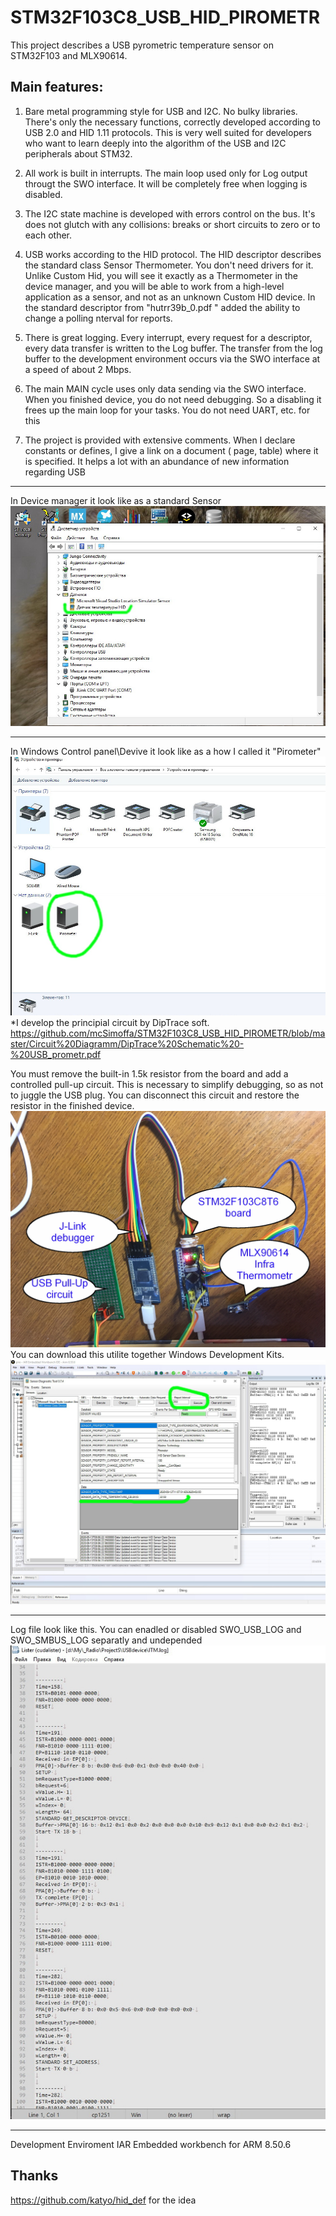 # STM32F103C8_USB_HID_PIROMETR
This project describes a USB pyrometric temperature sensor on STM32F103 and MLX90614.
## Main features:
1. Bare metal programming style for USB and I2C. No bulky libraries. There's only the necessary functions, correctly developed according to USB 2.0 and HID 1.11 protocols.
This is very well suited for developers who want to learn deeply into the algorithm of the USB and I2C  peripherals about STM32.

2. All work is built in interrupts. The main loop used only for Log output througt the SWO interface.  It will be completely free when logging is disabled.

3. The  I2C state machine is developed with errors control on the bus. It's does not glutch with any collisions: breaks or short circuits to zero or to each other.

4. USB works according to the HID protocol. The HID descriptor describes the standard class Sensor Thermometer. You don't need drivers for it. Unlike Custom Hid, you will see it  exactly as a Thermometer in the device manager, and you will be able to work from a high-level application  as a sensor, and not as an unknown Custom HID device. In the standard descriptor from "hutrr39b_0.pdf " added the ability to change a polling nterval for reports.

5. There is great logging. Every interrupt, every request for a descriptor, every data transfer is written to the Log buffer. The transfer from the log buffer to the development environment occurs via the SWO interface at a speed of about 2 Mbps.


6. The main MAIN cycle uses only data sending via the SWO interface. When you finished device, you do not need debugging. So a disabling it frees up the main loop for your tasks. You do not need UART, etc. for this

7. The project is provided with extensive comments. When I declare constants or defines,  I give a link on a document ( page, table) where it is specified. It helps a lot with an abundance of new information regarding USB
***
In Device manager it look like as a standard Sensor
![how it look like in windows Device manager](https://github.com/mcSimoffa/STM32F103C8_USB_HID_PIROMETR/blob/master/photos/Temperature%20Sensor.jpg)
***
In Windows Control panel\Devive it look like as a how I called it "Pirometer"
![how it look like in windows Devices](https://github.com/mcSimoffa/STM32F103C8_USB_HID_PIROMETR/blob/master/photos/Device.jpg)
*I develop the principial circuit by DipTrace soft. 
https://github.com/mcSimoffa/STM32F103C8_USB_HID_PIROMETR/blob/master/Circuit%20Diagramm/DipTrace%20Schematic%20-%20USB_prometr.pdf

You must remove the built-in 1.5k resistor from the board and add a controlled pull-up circuit. This is necessary to simplify debugging, so as not to juggle the USB plug.
You can disconnect this circuit and restore the resistor in the finished device.
![how prototype look like](https://github.com/mcSimoffa/STM32F103C8_USB_HID_PIROMETR/blob/master/photos/IMG_3338.JPG)
You can download this utilite together Windows Development Kits. 
![the diagnostic utility sees my device like this](https://github.com/mcSimoffa/STM32F103C8_USB_HID_PIROMETR/blob/master/photos/SensorToolDiagnostic.jpg)
***
Log file look like this. You can  enadled or disabled SWO_USB_LOG and SWO_SMBUS_LOG separatly and undepended
![the Log information look like this](https://github.com/mcSimoffa/STM32F103C8_USB_HID_PIROMETR/blob/master/photos/log.jpg)
***
Development Enviroment  IAR Embedded workbench for ARM 8.50.6
## Thanks 
https://github.com/katyo/hid_def 
for the idea
